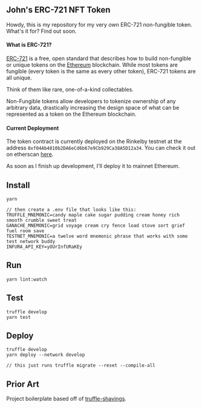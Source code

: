 ## John's ERC-721 NFT Token

Howdy, this is my repository for my very own ERC-721 non-fungible token. What's it for? Find out soon.

#### What is ERC-721?
[ERC-721](http://erc721.org/) is a free, open standard that describes how to build non-fungible or unique tokens on the [Ethereum](https://www.ethereum.org/) blockchain. While most tokens are fungible (every token is the same as every other token), ERC-721 tokens are all unique.

Think of them like rare, one-of-a-kind collectables.

Non-Fungible tokens allow developers to tokenize ownership of any arbitrary data, drastically increasing the design space of what can be represented as a token on the Ethereum blockchain.

#### Current Deployment

The token contract is currently deployed on the Rinkelby testnet at the address `0xf04Ab4810b2DA6eCd6b67e9Cb929Ca38A5D12a34`. You can check it out on etherscan [here](https://rinkeby.etherscan.io/token/0xf04ab4810b2da6ecd6b67e9cb929ca38a5d12a34). 

As soon as I finish up development, I'll deploy it to mainnet Ethereum.


## Install
```
yarn

// then create a .env file that looks like this:
TRUFFLE_MNEMONIC=candy maple cake sugar pudding cream honey rich smooth crumble sweet treat
GANACHE_MNEMONIC=grid voyage cream cry fence load stove sort grief fuel room save
TESTNET_MNEMONIC=a twelve word mnemonic phrase that works with some test network buddy
INFURA_API_KEY=yOUrInfURaKEy

```

## Run
```
yarn lint:watch
```

## Test
```
truffle develop
yarn test
```

## Deploy
```
truffle develop
yarn deploy --network develop

// this just runs truffle migrate --reset --compile-all
```

## Prior Art

Project boilerplate based off of [truffle-shavings](https://github.com/okwme/truffle-shavings/). 
